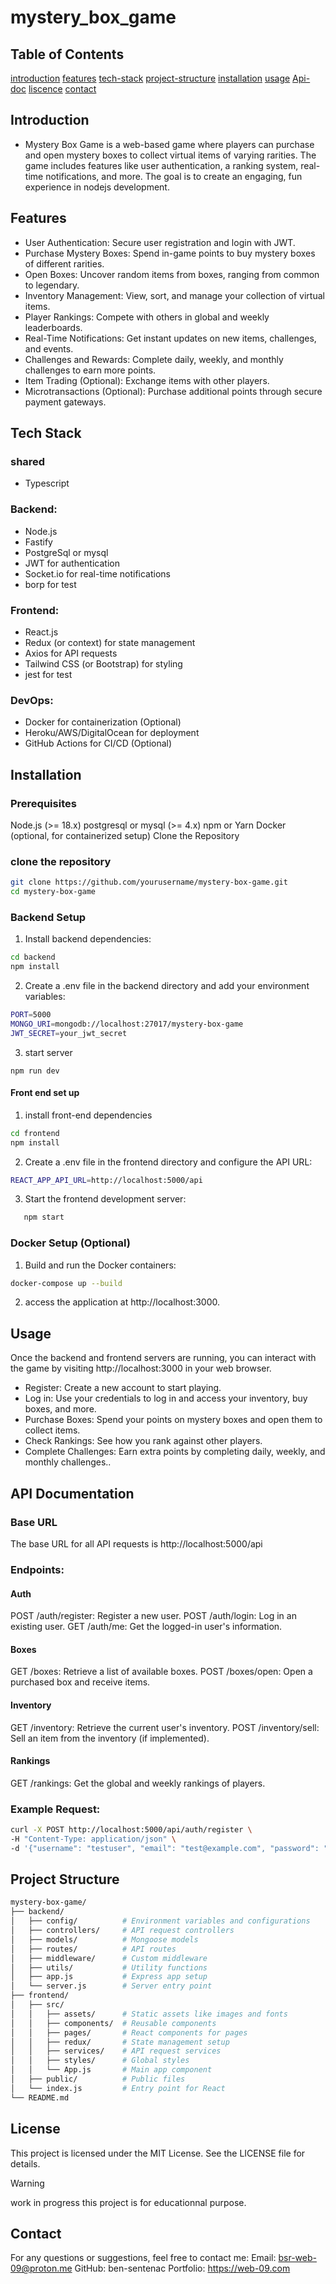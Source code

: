# mystery_box_game
## Table of Contents
[introduction](#introduction)
[features](#features)
[tech-stack](#tech-stack)
[project-structure](#project-structure)
[installation](#installation)
[usage](#usage)
[Api-doc](#api-documentation)
[liscence](#license)
[contact](#contact)

## Introduction
- Mystery Box Game is a web-based game where players can purchase and open mystery boxes to collect virtual items of varying rarities. The game includes features like user authentication, a ranking system, real-time notifications, and more. The goal is to create an engaging, fun experience in nodejs development.

## Features
- User Authentication: Secure user registration and login with JWT.
- Purchase Mystery Boxes: Spend in-game points to buy mystery boxes of different rarities.
- Open Boxes: Uncover random items from boxes, ranging from common to legendary.
- Inventory Management: View, sort, and manage your collection of virtual items.
- Player Rankings: Compete with others in global and weekly leaderboards.
- Real-Time Notifications: Get instant updates on new items, challenges, and events.
- Challenges and Rewards: Complete daily, weekly, and monthly challenges to earn more points.
- Item Trading (Optional): Exchange items with other players.
- Microtransactions (Optional): Purchase additional points through secure payment gateways.

## Tech Stack 
### shared 
- Typescript
### Backend:
- Node.js
- Fastify
- PostgreSql or mysql
- JWT for authentication
- Socket.io for real-time notifications
- borp for test
### Frontend:
- React.js
- Redux (or context) for state management
- Axios for API requests
- Tailwind CSS (or Bootstrap) for styling
- jest for test
### DevOps:
- Docker for containerization (Optional)
- Heroku/AWS/DigitalOcean for deployment
- GitHub Actions for CI/CD (Optional)

## Installation
### Prerequisites
Node.js (>= 18.x)
postgresql or mysql (>= 4.x)
npm or Yarn
Docker (optional, for containerized setup)
Clone the Repository
### clone the repository
```sh 
git clone https://github.com/yourusername/mystery-box-game.git
cd mystery-box-game
```
### Backend Setup
1) Install backend dependencies:
```sh
cd backend
npm install
```
2) Create a .env file in the backend directory and add your environment variables:
```sh
PORT=5000
MONGO_URI=mongodb://localhost:27017/mystery-box-game
JWT_SECRET=your_jwt_secret
```
3) start server
```
npm run dev

```
#### Front end set up
1) install front-end dependencies 
```sh
cd frontend
npm install

```
2) Create a .env file in the frontend directory and configure the API URL:
```sh
REACT_APP_API_URL=http://localhost:5000/api
```
3) Start the frontend development server:
```sh
   npm start
```
### Docker Setup (Optional)
1) Build and run the Docker containers:
```sh
docker-compose up --build
```
2) access the application at http://localhost:3000.

## Usage
Once the backend and frontend servers are running, you can interact with the game by visiting http://localhost:3000 in your web browser.

- Register: Create a new account to start playing.
- Log in: Use your credentials to log in and access your inventory, buy boxes, and more.
- Purchase Boxes: Spend your points on mystery boxes and open them to collect items.
- Check Rankings: See how you rank against other players.
- Complete Challenges: Earn extra points by completing daily, weekly, and monthly challenges.. 

## API Documentation
### Base URL
The base URL for all API requests is http://localhost:5000/api
### Endpoints:
#### Auth
POST /auth/register: Register a new user.
POST /auth/login: Log in an existing user.
GET /auth/me: Get the logged-in user's information.
#### Boxes
GET /boxes: Retrieve a list of available boxes.
POST /boxes/open: Open a purchased box and receive items.
#### Inventory
GET /inventory: Retrieve the current user's inventory.
POST /inventory/sell: Sell an item from the inventory (if implemented).
#### Rankings
GET /rankings: Get the global and weekly rankings of players.
### Example Request:
```sh
curl -X POST http://localhost:5000/api/auth/register \
-H "Content-Type: application/json" \
-d '{"username": "testuser", "email": "test@example.com", "password": "password123"}'
```
## Project Structure 
```bash
mystery-box-game/
├── backend/
│   ├── config/          # Environment variables and configurations
│   ├── controllers/     # API request controllers
│   ├── models/          # Mongoose models
│   ├── routes/          # API routes
│   ├── middleware/      # Custom middleware
│   ├── utils/           # Utility functions
│   ├── app.js           # Express app setup
│   └── server.js        # Server entry point
├── frontend/
│   ├── src/
│   │   ├── assets/      # Static assets like images and fonts
│   │   ├── components/  # Reusable components
│   │   ├── pages/       # React components for pages
│   │   ├── redux/       # State management setup
│   │   ├── services/    # API request services
│   │   ├── styles/      # Global styles
│   │   └── App.js       # Main app component
│   ├── public/          # Public files
│   └── index.js         # Entry point for React
└── README.md
```


## License
This project is licensed under the MIT License. See the LICENSE file for details.
> [!WARNING] 
> work in progress 
> this project is for educationnal purpose.
## Contact
For any questions or suggestions, feel free to contact me:
Email: bsr-web-09@proton.me
GitHub: ben-sentenac
Portfolio: https://web-09.com